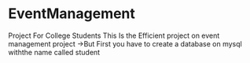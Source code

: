 # EventManagement
Project For College Students 
This Is the Efficient project on event management project 
->But First you have to create a database on mysql withthe name called student
